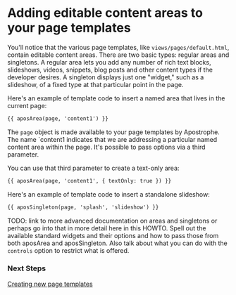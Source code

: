 # Adding editable content areas to your page templates

You'll notice that the various page templates, like `views/pages/default.html`, contain editable content areas. There are two basic types: regular areas and singletons. A regular area lets you add any number of rich text blocks, slideshows, videos, snippets, blog posts and other content types if the developer desires. A singleton displays just one "widget," such as a slideshow, of a fixed type at that particular point in the page.

Here's an example of template code to insert a named area that lives in the current page:

```html
{{ aposArea(page, 'content1') }}
```

The `page` object is made available to your page templates by Apostrophe. The name `content1 indicates that we are addressing a particular named content area within the page. It's possible to pass options via a third parameter.

You can use that third parameter to create a text-only area:

```html
{{ aposArea(page, 'content1', { textOnly: true }) }}
```

Here's an example of template code to insert a standalone slideshow:

```html
{{ aposSingleton(page, 'splash', 'slideshow') }}
```

TODO: link to more advanced documentation on areas and singletons or perhaps go into that in more detail here in this HOWTO. Spell out the available standard widgets and their options and how to pass those from both aposArea and aposSingleton. Also talk about what you can do with the `controls` option to restrict what is offered.

### Next Steps

[Creating new page templates](creating-new-page-templates.html)

